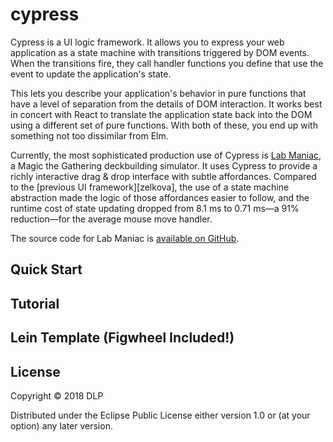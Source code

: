 # cypress

Cypress is a UI logic framework.
It allows you to express your web application as a state machine with transitions triggered by DOM events.
When the transitions fire, they call handler functions you define that use the event to update the application's state.

This lets you describe your application's behavior in pure functions that have a level of separation from the details of DOM interaction.
It works best in concert with React to translate the application state back into the DOM using a different set of pure functions.
With both of these, you end up with something not too dissimilar from Elm.

Currently, the most sophisticated production use of Cypress is [Lab Maniac][lab-maniac], a Magic the Gathering deckbuilding simulator.
It uses Cypress to provide a richly interactive drag & drop interface with subtle affordances.
Compared to the [previous UI framework][zelkova], the use of a state machine abstraction made the logic of those affordances easier to follow, and the runtime cost of state updating dropped from 8.1 ms to 0.71 ms&mdash;a 91% reduction&mdash;for the average mouse move handler.

The source code for Lab Maniac is [available on GitHub][lab-maniac-source].

[lab-maniac]: http://labmaniac.com
[lab-maniac-source]: https://github.com/aperiodic/arcane-lab

## Quick Start



## Tutorial

## Lein Template (Figwheel Included!)

## License

Copyright © 2018 DLP

Distributed under the Eclipse Public License either version 1.0 or (at
your option) any later version.
